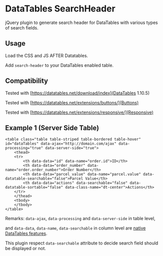# DataTables SearchHeader

jQuery plugin to generate search header for DataTables with various types of search fields.

## Usage

Load the CSS and JS AFTER Datatables.

Add `search-header` to your DataTables enabled table.

## Compatibility 

Tested with [https://datatables.net/download/index](DataTables 1.10.5)

Tested with [https://datatables.net/extensions/buttons/](Buttons)

Tested with [https://datatables.net/extensions/responsive/](Responsive)

## Example 1 (Server Side Table)
```
<table class="table table-striped table-bordered table-hover" id="dataTables" data-ajax="http://domain.com/ajax" data-processing="true" data-server-side="true">
    <thead>
    <tr>
        <th data-data="id" data-name="order.id">ID</th>
        <th data-data="order_number" data-name="order.order_number">Order Number</th>
        <th data-data="parcel_value" data-name="parcel.value" data-datatable-searchable="false">Parcel Value</th>
        <th data-data="actions" data-searchable="false" data-datatable-sortable="false" data-class-name="dt-center">Actions</th>
    </tr>
    </thead>
    <tbody>
    </tbody>
</table>
```

Remarks: `data-ajax`, `data-processing` and `data-server-side` in table level,

and `data-data`, `data-name`, `data-searchable` in column level are [native DataTables features](https://datatables.net/examples/advanced_init/html5-data-options.html).

This plugin respect `data-searchable` attribute to decide search field should be displayed or not.
